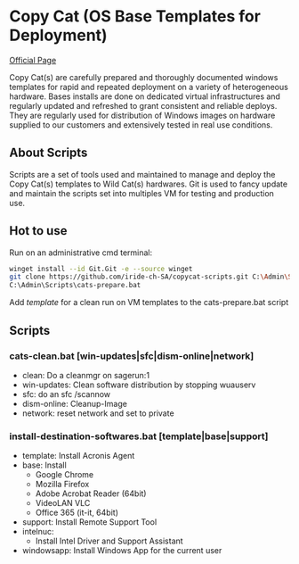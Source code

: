 # Copy Cat (OS Base Templates for Deployment)
[Official Page](https://www.iride.ch/products/cats)

Copy Cat(s) are carefully prepared and thoroughly documented windows templates for rapid and repeated deployment on a variety of heterogeneous hardware. Bases installs are done on dedicated virtual infrastructures and regularly updated and refreshed to grant consistent and reliable deploys.
They are regularly used for distribution of Windows images on hardware supplied to our customers and extensively tested in real use conditions.

## About Scripts
Scripts are a set of tools used and maintained to manage and deploy the Copy Cat(s) templates to Wild Cat(s) hardwares.
Git is used to fancy update and maintain the scripts set into multiples VM for testing and production use.

## Hot to use
Run on an administrative cmd terminal:
```bash
winget install --id Git.Git -e --source winget
git clone https://github.com/iride-ch-SA/copycat-scripts.git C:\Admin\Scripts
C:\Admin\Scripts\cats-prepare.bat
```

Add *template* for a clean run on VM templates to the cats-prepare.bat script

## Scripts
### cats-clean.bat [win-updates|sfc|dism-online|network]
- clean: Do a cleanmgr on sagerun:1
- win-updates: Clean software distribution by stopping wuauserv
- sfc: do an sfc /scannow
- dism-online: Cleanup-Image
- network: reset network and set to private

### install-destination-softwares.bat [template|base|support]
- template: Install Acronis Agent
- base: Install
  - Google Chrome
  - Mozilla Firefox
  - Adobe Acrobat Reader (64bit)
  - VideoLAN VLC
  - Office 365 (it-it, 64bit)
- support: Install Remote Support Tool
- intelnuc:
  - Install Intel Driver and Support Assistant
- windowsapp: Install Windows App for the current user
